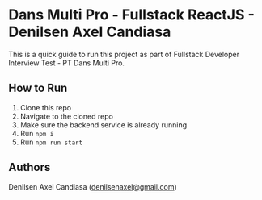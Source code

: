 # Dans Multi Pro - Fullstack ReactJS - Denilsen Axel Candiasa

This is a quick guide to run this project as part of Fullstack Developer Interview Test - PT Dans Multi Pro.

## How to Run

1. Clone this repo
2. Navigate to the cloned repo
3. Make sure the backend service is already running
4. Run `npm i`
5. Run `npm run start`

## Authors

Denilsen Axel Candiasa (denilsenaxel@gmail.com)
